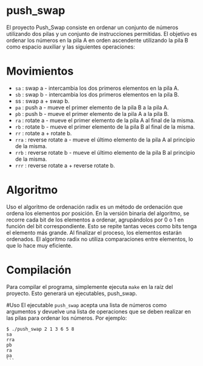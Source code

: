 # push_swap
El proyecto Push_Swap consiste en ordenar un conjunto de números utilizando dos pilas y un conjunto de instrucciones permitidas. El objetivo es ordenar los números en la pila A en orden ascendente utilizando la pila B como espacio auxiliar y las siguientes operaciones:

# Movimientos
- `sa` : swap a - intercambia los dos primeros elementos en la pila A.
- `sb` : swap b - intercambia los dos primeros elementos en la pila B.
- ss : swap a + swap b.
- `pa` : push a - mueve el primer elemento de la pila B a la pila A.
- `pb` : push b - mueve el primer elemento de la pila A a la pila B.
- `ra` : rotate a - mueve el primer elemento de la pila A al final de la misma.
- `rb` : rotate b - mueve el primer elemento de la pila B al final de la misma.
- `rr` : rotate a + rotate b.
- `rra` : reverse rotate a - mueve el último elemento de la pila A al principio de la misma.
- `rrb` : reverse rotate b - mueve el último elemento de la pila B al principio de la misma.
- `rrr` : reverse rotate a + reverse rotate b.

# Algoritmo
Uso el algoritmo de ordenación radix es un método de ordenación que ordena los elementos por posición. En la versión binaria del algoritmo, se recorre cada bit de los elementos a ordenar, agrupándolos por 0 o 1 en función del bit correspondiente. Esto se repite tantas veces como bits tenga el elemento más grande. Al finalizar el proceso, los elementos estarán ordenados. El algoritmo radix no utiliza comparaciones entre elementos, lo que lo hace muy eficiente.

# Compilación
Para compilar el programa, simplemente ejecuta `make` en la raíz del proyecto. Esto generará un ejecutables, push_swap.

#Uso
El ejecutable `push_swap` acepta una lista de números como argumentos y devuelve una lista de operaciones que se deben realizar en las pilas para ordenar los números. Por ejemplo:

````
$ ./push_swap 2 1 3 6 5 8
sa
rra
pb
ra
pa
```

